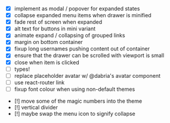 - [x] implement as modal / popover for expanded states
- [x] collapse expanded menu items when drawer is minified
- [x] fade rest of screen when expanded
- [x] alt text for buttons in mini variant
- [x] animate expand / collapsing of grouped links
- [x] margin on bottom container
- [x] fixup long usernames pushing content out of container
- [x] ensure that the drawer can be scrolled with viewport is small
- [x] close when item is clicked
- [ ] types!
- [ ] replace placeholder avatar w/ @dabria's avatar component
- [ ] use react-router link
- [ ] fixup font colour when using non-default themes
- [!] move some of the magic numbers into the theme
- [!] vertical divider
- [!] maybe swap the menu icon to signify collapse
